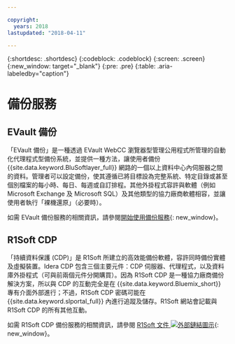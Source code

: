 ```yaml
---

copyright:
  years: 2018
lastupdated: "2018-04-11"

---
```

{:shortdesc: .shortdesc}
{:codeblock: .codeblock}
{:screen: .screen}
{:new_window: target="_blank"}
{:pre: .pre}
{:table: .aria-labeledby="caption"}

# 備份服務

## EVault 備份

「EVault 備份」是一種透過 EVault WebCC 瀏覽器型管理公用程式所管理的自動化代理程式型備份系統，並提供一種方法，讓使用者備份 {{site.data.keyword.BluSoftlayer_full}} 網路的一個以上資料中心內伺服器之間的資料。管理者可以設定備份，使其遵循已將目標設為完整系統、特定目錄或甚至個別檔案的每小時、每日、每週或自訂排程。其他外掛程式容許與軟體（例如 Microsoft Exchange 及 Microsoft SQL）及其他類型的協力廠商軟體相容，並讓使用者執行「裸機還原」（必要時）。

如需 EVault 備份服務的相關資訊，請參閱[開始使用備份服務](../infrastructure/Backup/index.html){: new_window}。

## R1Soft CDP

「持續資料保護 (CDP)」是 R1Soft 所建立的高效能備份軟體，容許同時備份實體及虛擬裝置。Idera CDP 包含三個主要元件：CDP 伺服器、代理程式，以及資料庫外掛程式（可與前兩個元件分開購買）。因為 R1Soft CDP 是一種協力廠商備份解決方案，所以與 CDP 的互動完全是在 {{site.data.keyword.Bluemix_short}} 專有介面外部進行；不過，R1Soft CDP 密碼可能在 {{site.data.keyword.slportal_full}} 內進行追蹤及儲存。R1Soft 網站會記載與 R1Soft CDP 的所有其他互動。

如需 R1Soft CDP 備份服務的相關資訊，請參閱 [R1Soft 文件 ![外部鏈結圖示](../icons/launch-glyph.svg "外部鏈結圖示")](http://wiki.r1soft.com/display/ServerBackupManager/Home){: new_window}。
